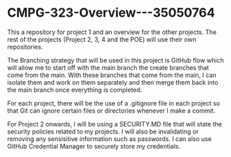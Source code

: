 # CMPG-323-Overview---35050764

This a repository for project 1 and an overview for the other projects. The rest of the projects (Project 2, 3, 4 and the POE) will use their own repositories.

The Branching strategy that will be used in this project is GitHub flow which will allow me to start off with the main branch the create branches that come from the main. With these branches that come from the main, I can isolate them and work on them separately and then merge them back into the main branch once everything is completed.

For each project, there will be the use of a .gitignore file in each project so that Git can ignore certain files or directories whenever I make a commit.

For Project 2 onwards, I will be using  a SECURITY.MD file that will state the security policies related to my projects. I will also be invalidating or removing any sensisitive information such as passwords. I can also use GitHub Credential Manager to securely store my credentials.
